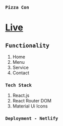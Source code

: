 ### `Pizza Con`

# [Live](https://pizza-con.netlify.app/)


## `Functionality`
1. Home
2. Menu
3. Service
4. Contact

### `Tech Stack`
1. React.js
2. React Router DOM
3. Material Ui Icons

### `Deployment - Netlify`



